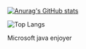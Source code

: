 [![Anurag's GitHub stats](https://github-readme-stats.vercel.app/api?username=biznesbear&layout=compact&theme=one_dark_pro)](https://github.com/anuraghazra/github-readme-stats)

![Top Langs](https://github-readme-stats.vercel.app/api/top-langs/?username=biznesbear&layout=compact&theme=one_dark_pro)

Microsoft java enjoyer
